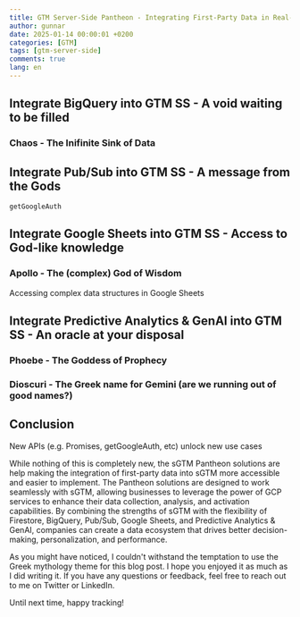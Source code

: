 ```yaml
---
title: GTM Server-Side Pantheon - Integrating First-Party Data in Real-Time
author: gunnar
date: 2025-01-14 00:00:01 +0200
categories: [GTM]
tags: [gtm-server-side]
comments: true
lang: en
---
```


## Integrate BigQuery into GTM SS - A void waiting to be filled

### Chaos - The Inifinite Sink of Data

## Integrate Pub/Sub into GTM SS - A message from the Gods

`getGoogleAuth`

## Integrate Google Sheets into GTM SS - Access to God-like knowledge

### Apollo - The (complex) God of Wisdom

Accessing complex data structures in Google Sheets

## Integrate Predictive Analytics & GenAI into GTM SS - An oracle at your disposal

### Phoebe - The Goddess of Prophecy

### Dioscuri - The Greek name for Gemini (are we running out of good names?)

## Conclusion

New APIs (e.g. Promises, getGoogleAuth, etc) unlock new use cases

While nothing of this is completely new, the sGTM Pantheon solutions are help making the integration of first-party data into sGTM more accessible and easier to implement. The Pantheon solutions are designed to work seamlessly with sGTM, allowing businesses to leverage the power of GCP services to enhance their data collection, analysis, and activation capabilities. By combining the strengths of sGTM with the flexibility of Firestore, BigQuery, Pub/Sub, Google Sheets, and Predictive Analytics & GenAI, companies can create a data ecosystem that drives better decision-making, personalization, and performance.

As you might have noticed, I couldn't withstand the temptation to use the Greek mythology theme for this blog post. I hope you enjoyed it as much as I did writing it. If you have any questions or feedback, feel free to reach out to me on Twitter or LinkedIn.

Until next time, happy tracking!

```

```
